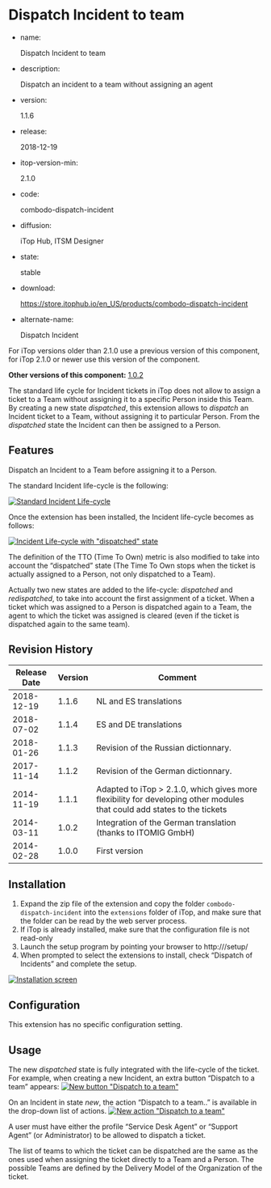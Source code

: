 # Dispatch Incident to team

- name:

  Dispatch Incident to team

- description:

  Dispatch an incident to a team without assigning an agent

- version:

  1.1.6

- release:

  2018-12-19

- itop-version-min:

  2.1.0

- code:

  combodo-dispatch-incident

- diffusion:

  iTop Hub, ITSM Designer

- state:

  stable

- download:

  https://store.itophub.io/en_US/products/combodo-dispatch-incident

- alternate-name:

  Dispatch Incident

For iTop versions older than 2.1.0 use a previous version of this component, for iTop 2.1.0 or newer use this version of the component.

**Other versions of this component:** [1.0.2](https://www.itophub.io/wiki/page?id=extensions%3Acombodo_dispatch_incident_1_0)

The standard life cycle for Incident tickets in iTop does not allow to assign a ticket to a Team without assigning it to a specific Person inside this Team. By creating a new state *dispatched*, this extension allows to *dispatch* an Incident ticket to a Team, without assigning it to particular Person. From the *dispatched* state the Incident can then be assigned to a Person.

## Features

Dispatch an Incident to a Team before assigning it to a Person.

The standard Incident life-cycle is the following:

[![Standard Incident Life-cycle](https://www.itophub.io/wiki/media?w=600&tok=07afb5&media=extensions%3Aincident-std-lifecycle.png)](https://www.itophub.io/wiki/media-detail?id=extensions%3Acombodo_dispatch_incident&media=extensions%3Aincident-std-lifecycle.png)

Once the extension has been installed, the Incident life-cycle becomes as follows:

[![Incident Life-cycle with "dispatched" state](https://www.itophub.io/wiki/media?w=600&tok=af5085&media=extensions%3Aincident-modified-lifecycle.png)](https://www.itophub.io/wiki/media-detail?id=extensions%3Acombodo_dispatch_incident&media=extensions%3Aincident-modified-lifecycle.png)

The definition of the TTO (Time To Own) metric is also modified to take into account the “dispatched” state (The Time To Own stops when the ticket is actually assigned to a Person, not only dispatched to a Team).

Actually two new states are added to the life-cycle: *dispatched* and *redispatched*, to take into account the first assignment of a ticket. When a ticket which was assigned to a Person is dispatched again to a Team, the agent to which the ticket was assigned is cleared (even if the ticket is dispatched again to the same team).

## Revision History

| Release Date | Version | Comment                                                      |
| ------------ | ------- | ------------------------------------------------------------ |
| 2018-12-19   | 1.1.6   | NL and ES translations                                       |
| 2018-07-02   | 1.1.4   | ES and DE translations                                       |
| 2018-01-26   | 1.1.3   | Revision of the Russian dictionnary.                         |
| 2017-11-14   | 1.1.2   | Revision of the German dictionnary.                          |
| 2014-11-19   | 1.1.1   | Adapted to iTop > 2.1.0, which gives more flexibility for developing other modules that could add states to the tickets |
| 2014-03-11   | 1.0.2   | Integration of the German translation (thanks to ITOMIG GmbH) |
| 2014-02-28   | 1.0.0   | First version                                                |

## Installation

1. Expand the zip file of the extension and copy the folder `combodo-dispatch-incident` into the `extensions` folder of iTop, and make sure that the folder can be read by the web server process.
2. If iTop is already installed, make sure that the configuration file is not read-only
3. Launch the setup program by pointing your browser to http://<itop>/setup/
4. When prompted to select the extensions to install, check “Dispatch of Incidents” and complete the setup.

[![Installation screen](https://www.itophub.io/wiki/media?w=450&tok=9f5575&media=extensions%3Adispatch-incident-install.png)](https://www.itophub.io/wiki/media-detail?id=extensions%3Acombodo_dispatch_incident&media=extensions%3Adispatch-incident-install.png)

## Configuration

This extension has no specific configuration setting.

## Usage

The new *dispatched* state is fully integrated with the life-cycle of the ticket. For example, when creating a new Incident, an extra button “Dispatch to a team” appears: [![New button "Dispatch to a team"](https://www.itophub.io/wiki/media?w=600&tok=20ac02&media=extensions%3Adispatch-incident-new-button.png)](https://www.itophub.io/wiki/media-detail?id=extensions%3Acombodo_dispatch_incident&media=extensions%3Adispatch-incident-new-button.png)

On an Incident in state *new*, the action “Dispatch to a team..” is available in the drop-down list of actions. [![New action "Dispatch to a team"](https://www.itophub.io/wiki/media?media=extensions%3Adispatch-incident-popup-menu.png)](https://www.itophub.io/wiki/media-detail?id=extensions%3Acombodo_dispatch_incident&media=extensions%3Adispatch-incident-popup-menu.png)

A user must have either the profile “Service Desk Agent” or “Support Agent” (or Administrator) to be allowed to dispatch a ticket.

The list of teams to which the ticket can be dispatched are the same as the ones used when assigning the ticket directly to a Team and a Person. The possible Teams are defined by the Delivery Model of the Organization of the ticket.